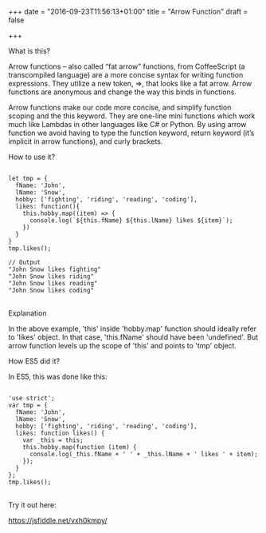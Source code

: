 +++
date = "2016-09-23T11:56:13+01:00"
title = "Arrow Function"
draft = false

+++
<link rel="stylesheet" href="//cdnjs.cloudflare.com/ajax/libs/highlight.js/9.6.0/styles/androidstudio.min.css">
<script src="//cdnjs.cloudflare.com/ajax/libs/highlight.js/9.6.0/highlight.min.js"></script>
<script>hljs.initHighlightingOnLoad();</script>

<p class='custom-heading'>What is this?</p>

Arrow functions – also called <highlight>“fat arrow”</highlight> functions, from CoffeeScript (a transcompiled language) are a more concise syntax for writing function expressions. They utilize a new token, <highlight>=></highlight>, that looks like a fat arrow. Arrow functions are anonymous and change the way this binds in functions.

Arrow functions make our code more concise, and simplify function scoping and the this keyword. They are one-line mini functions which work much like Lambdas in other languages like C# or Python. By using arrow function we avoid having to type the function keyword, return keyword (it’s implicit in arrow functions), and curly brackets.

<p class='custom-heading'>How to use it?</p>

<pre>
<code class="language-javascript">
let tmp = {
  fName: 'John',
  lName: 'Snow',
  hobby: ['fighting', 'riding', 'reading', 'coding'],
  likes: function(){
    this.hobby.map((item) => {
      console.log(`${this.fName} ${this.lName} likes ${item}`);
    })
  }
}
tmp.likes();

// Output
"John Snow likes fighting"
"John Snow likes riding"
"John Snow likes reading"
"John Snow likes coding"
</code>
</pre>

<p class='custom-heading'>Explanation</p>

In the above example, 'this' inside 'hobby.map' function should ideally refer to 'likes' object. In that case, 'this.fName'
should have been 'undefined'. But arrow function levels up the scope of 'this' and points to 'tmp' object.

<p class='custom-heading'>How ES5 did it?</p>

In ES5, this was done like this:

<pre>
<code class="language-javascript">
'use strict';
var tmp = {
  fName: 'John',
  lName: 'Snow',
  hobby: ['fighting', 'riding', 'reading', 'coding'],
  likes: function likes() {
    var _this = this;
    this.hobby.map(function (item) {
      console.log(_this.fName + ' ' + _this.lName + ' likes ' + item);
    });
  }
};
tmp.likes();
</code>
</pre>

<p class='custom-heading'>Try it out here:</p>

https://jsfiddle.net/vxh0kmpy/
